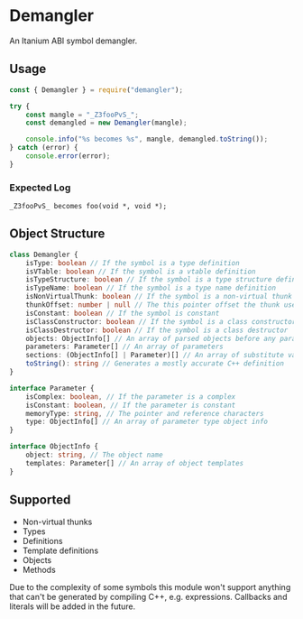 # Demangler

An Itanium ABI symbol demangler.

## Usage

```js
const { Demangler } = require("demangler");

try {
    const mangle = "_Z3fooPvS_";
    const demangled = new Demangler(mangle);

    console.info("%s becomes %s", mangle, demangled.toString());
} catch (error) {
    console.error(error);
}
```

### Expected Log

`_Z3fooPvS_ becomes foo(void *, void *);`

## Object Structure

```ts
class Demangler {
    isType: boolean // If the symbol is a type definition
    isVTable: boolean // If the symbol is a vtable definition
    isTypeStructure: boolean // If the symbol is a type structure definition
    isTypeName: boolean // If the symbol is a type name definition
    isNonVirtualThunk: boolean // If the symbol is a non-virtual thunk
    thunkOffset: number | null // The this pointer offset the thunk uses
    isConstant: boolean // If the symbol is constant
    isClassConstructor: boolean // If the symbol is a class constructor
    isClassDestructor: boolean // If the symbol is a class destructor
    objects: ObjectInfo[] // An array of parsed objects before any parameters
    parameters: Parameter[] // An array of parameters
    sections: (ObjectInfo[] | Parameter)[] // An array of substitute variable sections
    toString(): string // Generates a mostly accurate C++ definition
}
```

```ts
interface Parameter {
    isComplex: boolean, // If the parameter is a complex
    isConstant: boolean, // If the parameter is constant
    memoryType: string, // The pointer and reference characters
    type: ObjectInfo[] // An array of parameter type object info
}
```

```ts
interface ObjectInfo {
    object: string, // The object name
    templates: Parameter[] // An array of object templates
}
```

## Supported

- Non-virtual thunks
- Types
- Definitions
- Template definitions
- Objects
- Methods

Due to the complexity of some symbols this module won't support anything that can't be generated by compiling C++, e.g. expressions. Callbacks and literals will be added in the future.
